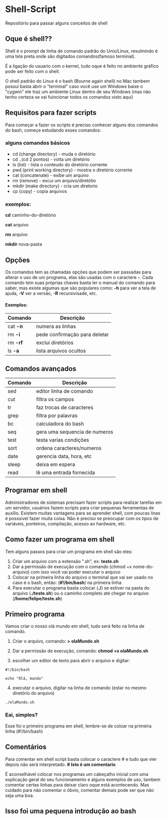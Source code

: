 # Shell-Script
Repositório para passar alguns conceitos de shell 

## Oque é shell??
Shell é o prompt de linha de comando padrão do Unix/Linux, resulmindo é uma tela preta onde são digitados comandos(famoso terminal).

É a ligação do usuario com o kernel, tudo oque é feito no ambiente gráfico pode ser feito com o shell. 

O shell padrão do Linux é o bash (Bourne again shell) no Mac tambem possui basta abrir o "terminal" caso você use um Windows baixe o "cygwin" ele traz um ambiente Linux dentro de seu Windows (mas não tenho certeza se vai fuincionar todos os comandos visto aqui)


## Requisitos para fazer scripts
Para começar a fazer os scripts é preciso conhecer alguns dos comandos do bash, começe estudando esses comandos:

### alguns comandos básicos

* cd (change directory) - muda o diretório
* cd ..(cd 2 pontos)   - volta um diretório
* ls (list) - lista o conteudo do diretório corrente 
* pwd (print working directory) - mostra o diretório corrente
* cat (concatenate) - exibe um arquivo
* rm (remove) - excui um arquivo/diretótio
* mkdir (make directory) - cria um diretorio
* cp (copy) - copia arquivos

### exemplos:
**cd** caminho-do-diretório

**cat** arquivo 

**rm** arquivo 

**mkdir** nova-pasta

## Opções 
Os comandos tem as chamadas opções que podem ser passadas para alterar o uso de um programa, elas são usadas com o caractere **-**.
Cada comando tem suas próprias chaves basta ler o manual do comando para saber, mas existe algumas que são populares como:
**-h** para ver a tela de ajuda, **-V** ver a versão, **-R** recursivisade, etc.

#### Exemplos:


Comando     | Descrição 
----------- | -------
cat **-n**  | numera as linhas
rm **-i**   | pede confirmação para deletar
rm **-rf**  | exclui diretórios
ls **-a**   | lista arquivos ocultos




## Comandos avançados


Comando | Descrição 
-------- | ----------
sed  | editor linha de comando
cut  | filtra os campos
tr   | faz trocas de caracteres
grep | filtra por palavras
bc   | calculadora do bash
seq  | gera uma sequencia de numeros
test | testa varias condições
sort | ordena caracteres/numeros
date | gerencia data, hora, etc
sleep | deixa em espera
read  | lê uma entrada fornecida

## Programar em shell
Administradores de sistemas precisam fazer scripts para realizar tarefas em um servidor, usuários fazem scripts para criar pequenas ferramentas de auxílio.
Existem muitas vantagens para se aprender shell, com poucas linas é posssivel fazer muita coisa.
Não é preciso se preocupar com os tipos de variáveis, ponteiros, compilação, acesso ao hardware, etc. 

## Como fazer um programa em shell
Tem alguns passos para criar um programa em shell são eles:

1. Criar um arquivo com a extensão ".sh", ex: **teste.sh**
2. Dar a permissão de execução com o comando (chmod +x nome-do-arquivo) com isso você vai poder executar o arquivo
3. Colocar na primeira linha do arquivo o terminal que vai ser usado no caso é o bash, então: (**#!/bin/bash**) na primeira linha
4. Para executar o programa basta colocar (**./**) se estiver na pasta do arquivo (**./teste.sh**) ou o caminho completo até chegar no arquivo (**/home/felipe/teste.sh**)

## Primeiro programa
Vamos criar o nosso olá mundo em shell, tudo será feito na linha de comando.

1. Criar o arquivo, comando:  **> olaMundo.sh**
 
2. Dar a permissão de execução, comando: **chmod +x olaMundo.sh** 
 
3. escolher um editor de texto para abrir o arquivo e digitar:

```
#!/bin/bash

echo "Olá, mundo"

```
4. executar o arquivo, digitar na linha de comando (estar no mesmo diretório do arquivo)


`./olaMundo.sh`

### Eai, simples?
Esse foi o primeiro programa em shell, lembre-se de coloar na primeira linha (#!/bin/bash)

## Comentários 
Para comentar em shell script basta colocar o caractere # e tudo que vier depois não será interpretado. 
**# Isto é um comentario**

É aconselhável colocar nos programas um cabeçalho inicial com uma explicação geral do seu funcionamento e alguns exemplos de uso,
tambem comentar certas linhas para deixar claro oque está acontecendo. Mas cuidado para não comentar o óbvio, comentar demais pode ser que não seja uma boa.  


## Isso foi uma pequena introdução ao bash
